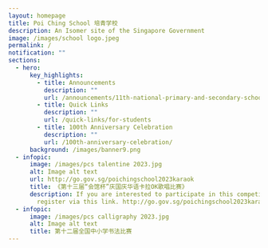 ```yaml
---
layout: homepage
title: Poi Ching School 培青学校
description: An Isomer site of the Singapore Government
image: /images/school logo.jpeg
permalink: /
notification: ""
sections:
  - hero:
      key_highlights:
        - title: Announcements
          description: ""
          url: /announcements/11th-national-primary-and-secondary-schools-chinese-calligraphy-competition/
        - title: Quick Links
          description: ""
          url: /quick-links/for-students
        - title: 100th Anniversary Celebration
          description: ""
          url: /100th-anniversary-celebration/
      background: /images/banner9.png
  - infopic:
      image: /images/pcs talentine 2023.jpg
      alt: Image alt text
      url: http://go.gov.sg/poichingschool2023karaok
      title: 《第十三届“会馆杯”庆国庆华语卡拉OK歌唱比赛》
      description: If you are interested to participate in this competition, you can
        register via this link. http://go.gov.sg/poichingschool2023karaok
  - infopic:
      image: /images/pcs calligraphy 2023.jpg
      alt: Image alt text
      title: 第十二届全国中小学书法比赛
---
```

